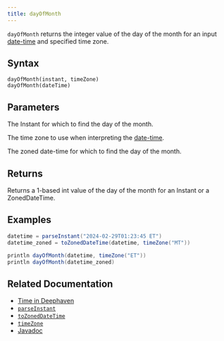 ```yaml
---
title: dayOfMonth
---
```


`dayOfMonth` returns the integer value of the day of the month for an input [date-time](../../query-language/types/date-time.md) and specified time zone.

## Syntax

```
dayOfMonth(instant, timeZone)
dayOfMonth(dateTime)
```

## Parameters

<ParamTable>
<Param name="instant" type="Instant">

The Instant for which to find the day of the month.

</Param>
<Param name="timeZone" type="TimeZone">

The time zone to use when interpreting the [date-time](../../query-language/types/date-time.md).

</Param>
<Param name="dateTime" type="ZonedDateTime">

The zoned date-time for which to find the day of the month.

</Param>
</ParamTable>

## Returns

Returns a 1-based int value of the day of the month for an Instant or a ZonedDateTime.

## Examples

```groovy order=:log
datetime = parseInstant("2024-02-29T01:23:45 ET")
datetime_zoned = toZonedDateTime(datetime, timeZone("MT"))

println dayOfMonth(datetime, timeZone("ET"))
println dayOfMonth(datetime_zoned)
```

## Related Documentation

- [Time in Deephaven](../../../conceptual/time-in-deephaven.md)
- [`parseInstant`](./parseInstant.md)
- [`toZonedDateTime`](./toZonedDateTime.md)
- [`timeZone`](./timeZone.md)
- [Javadoc](https://deephaven.io/core/javadoc/io/deephaven/time/DateTimeUtils.html#dayOfMonth(java.time.Instant,java.time.ZoneId))
